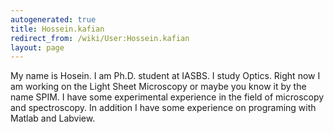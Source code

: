 ```yaml
---
autogenerated: true
title: Hossein.kafian
redirect_from: /wiki/User:Hossein.kafian
layout: page
---
```


My name is Hosein. I am Ph.D. student at IASBS. I study Optics. Right
now I am working on the Light Sheet Microscopy or maybe you know it by
the name SPIM. I have some experimental experience in the field of
microscopy and spectroscopy. In addition I have some experience on
programing with Matlab and Labview.
